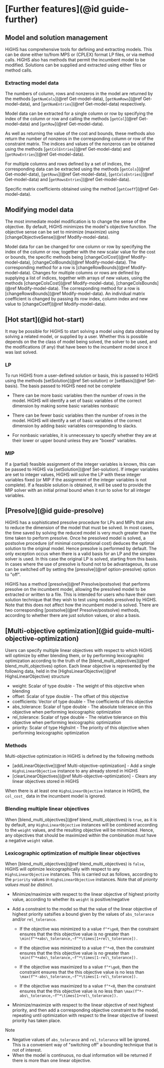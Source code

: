 # [Further features](@id guide-further)

## Model and solution management

HiGHS has comprehensive tools for defining and extracting models. This can be
done either to/from MPS or (CPLEX) format LP files, or via method calls. HiGHS
also has methods that permit the incumbent model to be modified. Solutions can
be supplied and extracted using either files or method calls.

### Extracting model data

The numbers of column, rows and nonzeros in the model are returned by the
methods [`getNumCols`](@ref Get-model-data), [`getNumRows`](@ref Get-model-data),
and [`getNumEntries`](@ref Get-model-data) respectively.

Model data can be extracted for a single column or row by specifying the index
of the column or row and calling the methods [`getCol`](@ref Get-model-data) and
[`getRow`](@ref Get-model-data).

As well as returning the value of the cost and bounds, these methods also return
the number of nonzeros in the corresponding column or row of the constraint
matrix. The indices and values of the nonzeros can be obtained using the methods
[`getColEntries`](@ref Get-model-data) and [`getRowEntries`](@ref Get-model-data).

For multiple columns and rows defined by a set of indices, the corresponding
data can be extracted using the methods [`getCols`](@ref Get-model-data),
[`getRows`](@ref Get-model-data), [`getColsEntries`](@ref Get-model-data) and
[`getRowsEntries`](@ref Get-model-data).

Specific matrix coefficients obtained using the method [`getCoeff`](@ref Get-model-data).

## Modifying model data

The most immediate model modification is to change the sense of the objective.
By default, HiGHS minimizes the model's objective function. The objective sense
can be set to minimize (maximize) using [changeObjectiveSense](@ref Modify-model-data).

Model data for can be changed for one column or row by specifying the index of
the column or row, together with the new scalar value for the cost or bounds,
the specific methods being [changeColCost](@ref Modify-model-data),
[changeColBounds](@ref Modify-model-data). The corresponding method for a row is
[changeRowBounds](@ref Modify-model-data). Changes for multiple columns or rows
are defined by supplying a list of indices, together with arrays of new values,
using the methods [changeColsCost](@ref Modify-model-data),
[changeColsBounds](@ref Modify-model-data). The corresponding method for a row
is [changeRowsBounds](@ref Modify-model-data). An individual matrix coefficient
is changed by passing its row index, column index and new value to
[changeCoeff](@ref Modify-model-data).

## [Hot start](@id hot-start)

It may be possible for HiGHS to start solving a model using data
obtained by solving a related model, or supplied by a user. Whether
this is possible depends on the the class of model being solved, the
solver to be used, and the modifications (if any) that have been to
the incumbent model since it was last solved.

### LP

To run HiGHS from a user-defined solution or basis, this is passed to HiGHS
using the methods [setSolution](@ref Set-solution) or [setBasis](@ref Set-basis). The basis passed to HiGHS need not be complete

* There can be more basic variables then the number of rows in the
  model. HiGHS will identify a set of basic variables of the correct
  dimension by making some basic variables nonbasic

* There can be fewer basic variables then the number of rows in the
  model.  HiGHS will identify a set of basic variables of the correct
  dimension by adding basic variables corresponding to slacks.

* For nonbasic variables, it is unnecessary to specify whether they
  are at their lower or upper bound unless they are "boxed" variables.

### MIP

If a (partial) feasible assignment of the integer variables is known,
this can be passed to HiGHS via [setSolution](@ref Set-solution). If
integer variables are set to integer values, HiGHS will solve the LP
with these integer variables fixed (or MIP if the assignment of the
integer variables is not complete). If a feasible solution is
obtained, it will be used to provide the MIP solver with an initial
primal bound when it run to solve for all integer variables.

## [Presolve](@id guide-presolve)

HiGHS has a sophisticated presolve procedure for LPs and MIPs that
aims to reduce the dimension of the model that must be solved. In most
cases, the time saved by solving the reduced model is very much
greater than the time taken to perform presolve. Once he presolved
model is solved, a postsolve procedure (of minimal computational cost)
deduces the optimal solution to the original model. Hence presolve is
performed by default. The only exception occus when there is a valid
basis for an LP and the simplex solver is used. In this case the
original LP is solved, starting from this basis. In cases where the
use of presolve is found not to be advantageous, its use can be
switched off by setting the [presolve](@ref option-presolve) option to
"off".

HiGHS has a method [presolve](@ref Presolve/postsolve) that performs presolve on
the incumbent model, allowing the presolved model to be extracted or
written to a file. This is intended for users who have their own
solution technique that they wish to test using models presolved by
HiGHS. Note that this does not affect how the incumbent model is
solved. There are two corresponding [postsolve](@ref Presolve/postsolve)
methods, according to whether there are just solution values, or also
a basis.

## [Multi-objective optimization](@id guide-multi-objective-optimization)

Users can specify multiple linear objectives with respect to which
HiGHS will optimize by either blending them, or by performing
lexicographic optimization according to the truth of the
[blend\_multi\_objectives](@ref blend_multi_objectives) option. Each
linear objective is represented by the following data, held in the
[HighsLinearObjective](@ref HighsLinearObjective) structure

- weight: Scalar of type double - The weight of this objective when blending 
- offset: Scalar of type double - The offset of this objective
- coefficients: Vector of type double - The coefficients of this objective
- abs\_tolerance: Scalar of type double - The absolute tolerance on this objective when performing lexicographic optimization 
- rel\_tolerance: Scalar of type double - The relative tolerance on this objective when performing lexicographic optimization 
- priority: Scalar of type HighsInt - The priority of this objective when performing lexicographic optimization

### Methods

Multi-objective optimization in HiGHS is defined by the following methods

- [addLinearObjective](@ref Multi-objective-optimization] - Add a single `HighsLinearObjective` instance to any already stored in HiGHS
- [clearLinearObjectives](@ref Multi-objective-optimization] - Clears any linear objectives stored in HiGHS

When there is at least one `HighsLinearObjective` instance in HiGHS,
the `col_cost_` data in the incumbent model is ignored.

### Blending multiple linear objectives

When [blend\_multi\_objectives](@ref blend_multi_objectives) is `true`,
as it is by default, any `HighsLinearObjective` instances will be
combined according to the `weight` values, and the resulting objective
will be minimized. Hence, any objectives that should be maximized
within the combination must have a negative `weight` value.

### Lexicographic optimization of multiple linear objectives

When [blend\_multi\_objectives](@ref blend_multi_objectives) is `false`,
HiGHS will optimize lexicographically with respect to any
`HighsLinearObjective` instances. This is carried out as follows, according to the
`priority` values in `HighsLinearObjective` instances. Note that _all
priority values must be distinct_.

* Minimize/maximize with respect to the linear objective of highest priority value, according to whether its `weight` is positive/negative

* Add a constraint to the model so that the value of the linear objective of highest priority satsifies a bound given by the values of `abs_tolerance` and/or `rel_tolerance`.
    + If the objective was minimized to a value ``f^*\ge0``, then the constraint ensures that the this objective value is no greater than ``\min(f^*+abs\_tolerance,~f^*\times[1+rel\_tolerance]).``

    + If the objective was minimized to a value ``f^*<0``, then the constraint ensures that the this objective value is no greater than ``\min(f^*+abs\_tolerance,~f^*\times[1-rel\_tolerance]).``

    + If the objective was maximized to a value ``f^*\ge0``, then the constraint ensures that the this objective value is no less than ``\max(f^*-abs\_tolerance,~f^*\times[1-rel\_tolerance]).``

    + If the objective was maximized to a value ``f^*<0``, then the constraint ensures that the this objective value is no less than ``\max(f^*-abs\_tolerance,~f^*\times[1+rel\_tolerance]).``

* Minimize/maximize with respect to the linear objective of next highest priority, and then add a corresponding objective constraint to the model, repeating until optimization with respect to the linear objective of lowest priority has taken place.

Note

* Negative values of `abs_tolerance` and `rel_tolerance` will be ignored. This is a convenient way of "switching off" a bounding technique that is not of interest.
* When the model is continuous, no dual information will be returned if there is more than one linear objective.


